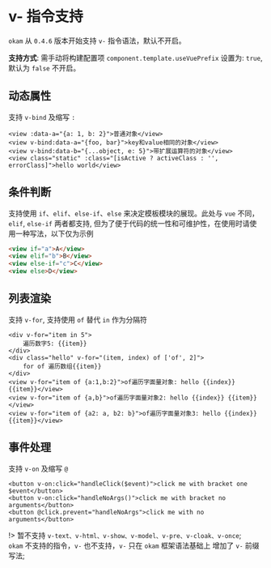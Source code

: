 # v- 指令支持

`okam` 从 `0.4.6` 版本开始支持 `v-` 指令语法，默认不开启。

**支持方式**: 需手动将构建配置项 `component.template.useVuePrefix` 设置为: `true`, 默认为 `false` 不开启。

## 动态属性
支持 `v-bind` 及缩写 `:`

```
<view :data-a="{a: 1, b: 2}">普通对象</view>
<view v-bind:data-a="{foo, bar}">key和value相同的对象</view>
<view v-bind:data-b="{...object, e: 5}">带扩展运算符的对象</view>
<view class="static" :class="[isActive ? activeClass : '', errorClass]">hello world</view>
```

## 条件判断

支持使用 `if`、`elif`、`else-if`、`else` 来决定模板模块的展现。此处与 `vue` 不同，`elif`, `else-if` 两者都支持,
但为了便于代码的统一性和可维护性，在使用时请使用一种写法，以下仅为示例

```html
<view if="a">A</view>
<view elif="b">B</view>
<view else-if="c">C</view>
<view else>D</view>
```

## 列表渲染

支持 `v-for`, 支持使用 `of` 替代 `in` 作为分隔符

```
<div v-for="item in 5">
    遍历数字5: {{item}}
</div>
<div class="hello" v-for="(item, index) of ['of', 2]">
    for of 遍历数组{{item}}
</div>
<view v-for="item of {a:1,b:2}">of遍历字面量对象: hello {{index}} {{item}}</view>
<view v-for="item of {a,b}">of遍历字面量对象2: hello {{index}} {{item}}</view>
<view v-for="item of {a2: a, b2: b}">of遍历字面量对象3: hello {{index}} {{item}}</view>
```

## 事件处理

支持 `v-on` 及缩写 `@`

```
<button v-on:click="handleClick($event)">click me with bracket one $event</button>
<button v-on:click="handleNoArgs()">click me with bracket no arguments</button>
<button @click.prevent="handleNoArgs">click me with no arguments</button>
```

!>  暂不支持 `v-text、v-html、v-show、v-model、v-pre、v-cloak、v-once`;<br>
    `okam` 不支持的指令，`v-` 也不支持，`v-` 只在 `okam` 框架语法基础上 增加了 `v-` 前缀写法;
